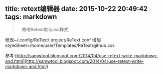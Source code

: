 title: retext编辑器
date: 2015-10-22 20:49:42
tags: markdown
---

>　修改Retext默认css样式

修改~/.config/ReText\ project/ReText.conf 增加styleSheet=/home/user/Templates/ReText/github.css
<!-- more -->
参考:[http://samwtool.blogspot.com/2014/04/use-retext-write-markdown-and.html](http://samwtool.blogspot.com/2014/04/use-retext-write-markdown-and.html)



